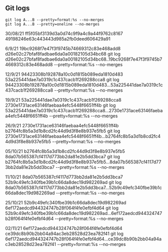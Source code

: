 
## Git logs

```unix
git log A...B --pretty=format:%s --no-merges 
git log A...B --pretty=oneline --no-merges
```

30/08/21
ff5f05bf3139d3a0d74c9f9a4c9a44f9762c8167
49198246e63c443443d985a2fb0deed606429a91

6/9/21
19bc9268f7e47f3f9745b74669312c83e468add8
d26e02c27bfaf8fadbae6da0a00182105d34bc68
git log d26e02c27bfaf8fadbae6da0a00182105d34bc68..19bc9268f7e47f3f9745b74669312c83e468add8 --pretty=format:%s --no-merges

12/9/21
94423308b192878a10c0d1815b089eda1810d483
53a225441dae7a0319c1c437cacb1f269288cca8
git log 94423308b192878a10c0d1815b089eda1810d483...53a225441dae7a0319c1c437cacb1f269288cca8 --pretty=format:%s --no-merges

19/9/21
53a225441dae7a0319c1c437cacb1f269288cca8
2730e1731ace63146faebaa4efc5448f6651ff4b
git log 53a225441dae7a0319c1c437cacb1f269288cca8...2730e1731ace63146faebaa4efc5448f6651ff4b --pretty=format:%s --no-merges

26/9/21
2730e1731ace63146faebaa4efc5448f6651ff4b
b2764fc8b5a3d1b8cd2fc44d9d3f8e8b937e5fb5
git log 2730e1731ace63146faebaa4efc5448f6651ff4b...b2764fc8b5a3d1b8cd2fc44d9d3f8e8b937e5fb5 --pretty=format:%s --no-merges

05/10/21
b2764fc8b5a3d1b8cd2fc44d9d3f8e8b937e5fb5
8da07b565387cf4117d773bb2da81e2b5dd3bca7
git log b2764fc8b5a3d1b8cd2fc44d9d3f8e8b937e5fb5...8da07b565387cf4117d773bb2da81e2b5dd3bca7 --pretty=format:%s --no-merges

11/10/21
8da07b565387cf4117d773bb2da81e2b5dd3bca7
52b9c49efc340fbe39b1c66da8dec19d982269ad
git log 8da07b565387cf4117d773bb2da81e2b5dd3bca7...52b9c49efc340fbe39b1c66da8dec19d982269ad --pretty=format:%s --no-merges

25/10/21
52b9c49efc340fbe39b1c66da8dec19d982269ad
6ef172aedcd944324747b28f064f4fe0efbf4d64
git log 52b9c49efc340fbe39b1c66da8dec19d982269ad...6ef172aedcd944324747b28f064f4fe0efbf4d64 --pretty=format:%s --no-merges

02/11/21
6ef172aedcd944324747b28f064f4fe0efbf4d64
ce39dc8b90b2bb04a94ac3eb28528d23ea782f41
git log 6ef172aedcd944324747b28f064f4fe0efbf4d64...ce39dc8b90b2bb04a94ac3eb28528d23ea782f41 --pretty=format:%s --no-merges